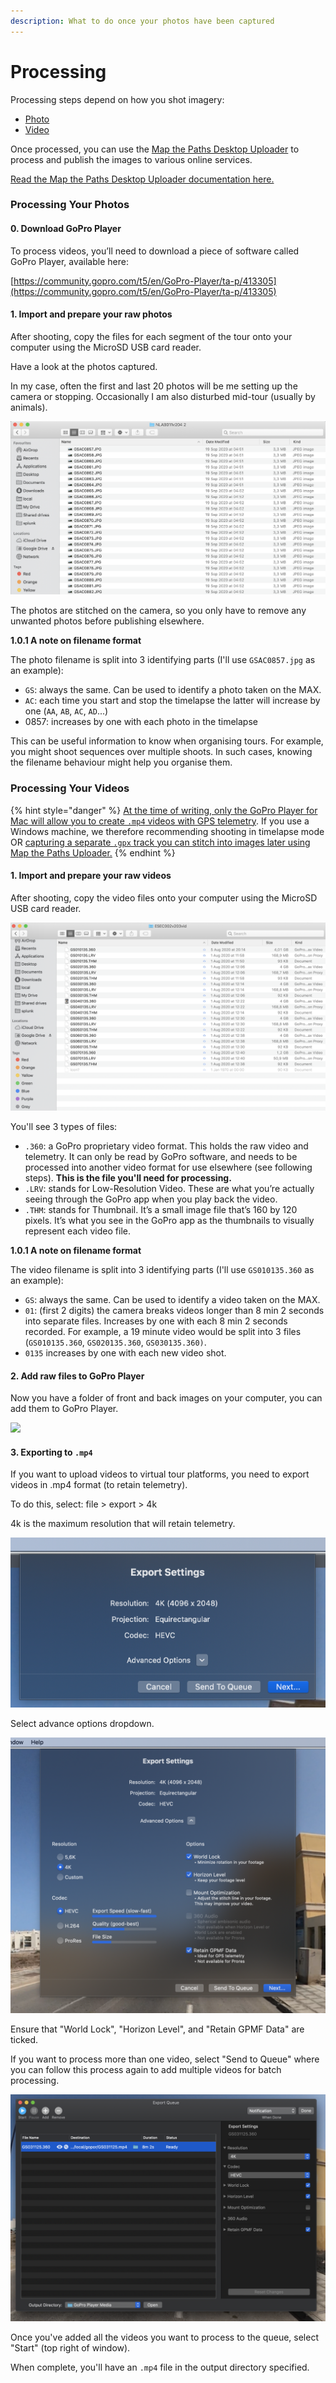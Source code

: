 ```yaml
---
description: What to do once your photos have been captured
---
```


# Processing

Processing steps depend on how you shot imagery:

* [Photo](processing.md#processing-your-photos)
* [Video](processing.md#processing-your-videos)

Once processed, you can use the [Map the Paths Desktop Uploader](http://mtp.trekview.org/uploader) to process and publish the images to various online services.

[Read the Map the Paths Desktop Uploader documentation here.](../../mtp-desktop-uploader/overview.md)

### Processing Your Photos

#### 0. Download GoPro Player

To process videos, you’ll need to download a piece of software called GoPro Player, available here:

[https://community.gopro.com/t5/en/GoPro-Player/ta-p/413305](https://community.gopro.com/t5/en/GoPro-Player/ta-p/413305)

#### 1. Import and prepare your raw photos

After shooting, copy the files for each segment of the tour onto your computer using the MicroSD USB card reader.

Have a look at the photos captured.

In my case, often the first and last 20 photos will be me setting up the camera or stopping. Occasionally I am also disturbed mid-tour \(usually by animals\).

![](../../.gitbook/assets/screenshot-2020-10-24-at-20.53.42.png)

The photos are stitched on the camera, so you only have to remove any unwanted photos before publishing elsewhere.

**1.0.1 A note on filename format**

The photo filename is split into 3 identifying parts \(I'll use `GSAC0857.jpg` as an example\):

* `GS`: always the same. Can be used to identify a photo taken on the MAX.
* `AC`: each time you start and stop the timelapse the latter will increase by one \(`AA`, `AB`, `AC`, `AD`...\)
* 0857: increases by one with each photo in the timelapse

This can be useful information to know when organising tours. For example, you might shoot sequences over multiple shoots. In such cases, knowing the filename behaviour might help you organise them.

### Processing Your Videos

{% hint style="danger" %}
[At the time of writing, only the GoPro Player for Mac will allow you to create `.mp4` videos with GPS telemetry](https://community.gopro.com/t5/Cameras/No-GPS-Data-on-Gopro-MAX-360-mp4-s-GoPro-MAX-Exporter-Windows/m-p/655876#/M154733). If you use a Windows machine, we therefore recommending shooting in timelapse mode OR [capturing a separate `.gpx` track you can stitch into images later using Map the Paths Uploader.](../../mtp-desktop-uploader/developer-docs/functions.md#12-add-gpx-track)
{% endhint %}

#### 1. Import and prepare your raw videos

After shooting, copy the video files onto your computer using the MicroSD USB card reader.

![](../../.gitbook/assets/screenshot-2020-10-24-at-21.06.20.png)

You'll see 3 types of files:

* `.360`:  a GoPro proprietary video format. This holds the raw video and telemetry. It can only be read by GoPro software, and needs to be processed into another video format for use elsewhere \(see following steps\). **This is the file you'll need for processing.**
* `.LRV`: stands for Low-Resolution Video. These are what you’re actually seeing through the GoPro app when you play back the video.
* `.THM`: stands for Thumbnail. It’s a small image file that’s 160 by 120 pixels. It’s what you see in the GoPro app as the thumbnails to visually represent each video file.

**1.0.1 A note on filename format**

The video filename is split into 3 identifying parts \(I'll use `GS010135.360` as an example\):

* `GS`: always the same. Can be used to identify a video taken on the MAX.
* `01`: \(first 2 digits\) the camera breaks videos longer than 8 min 2 seconds into separate files. Increases by one with each 8 min 2 seconds recorded. For example, a 19 minute video would be split into 3 files \(`GS010135.360`, `GS020135.360`, `GS030135.360)`.
* `0135` increases by one with each new video shot.

#### 2. Add raw files to GoPro Player

Now you have a folder of front and back images on your computer, you can add them to GoPro Player.

![](../../.gitbook/assets/screenshot-2020-10-24-at-21.22.35.png)

#### 3. Exporting to `.mp4`

If you want to upload videos to virtual tour platforms, you need to export videos in .mp4 format \(to retain telemetry\).

To do this, select: file &gt; export &gt; 4k

4k is the maximum resolution that will retain telemetry.

![](../../.gitbook/assets/screenshot-2020-10-24-at-21.24.16.png)

Select advance options dropdown.

![](../../.gitbook/assets/screenshot-2020-10-24-at-21.24.41.png)

Ensure that "World Lock", "Horizon Level", and "Retain GPMF Data" are ticked.

If you want to process more than one video, select "Send to Queue" where you can follow this process again to add multiple videos for batch processing.

![](../../.gitbook/assets/screenshot-2020-10-24-at-21.25.44.png)

Once you've added all the videos you want to process to the queue, select "Start" \(top right of window\).

When complete, you'll have an `.mp4` file in the output directory specified.

